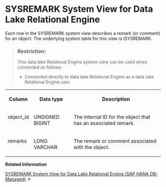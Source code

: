 <!-- loio3be9c0156c5f1014b7d8d601763e6946 -->

# SYSREMARK System View for Data Lake Relational Engine

Each row in the SYSREMARK system view describes a remark \(or comment\) for an object. The underlying system table for this view is ISYSREMARK.



> ### Restriction:  
> This data lake Relational Engine system view can be used when connected as follows:
> 
> -   Connected directly to data lake Relational Engine as a data lake Relational Engine user.




<table>
<tr>
<th valign="top">

Column



</th>
<th valign="top">

Data type



</th>
<th valign="top">

Description



</th>
</tr>
<tr>
<td valign="top">

object\_id



</td>
<td valign="top">

UNSIGNED BIGINT



</td>
<td valign="top">

The internal ID for the object that has an associated remark.



</td>
</tr>
<tr>
<td valign="top">

remarks



</td>
<td valign="top">

LONG VARCHAR



</td>
<td valign="top">

The remark or comment associated with the object.



</td>
</tr>
</table>

**Related Information**  


[SYSREMARK System View for Data Lake Relational Engine (SAP HANA DB-Managed)](https://help.sap.com/viewer/a898e08b84f21015969fa437e89860c8/2023_1_QRC/en-US/7b03435105ce4359a93864a0d3feec43.html "Each row in the SYSREMARK system view describes a remark (or comment) for an object. The underlying system table for this view is ISYSREMARK.") :arrow_upper_right:

